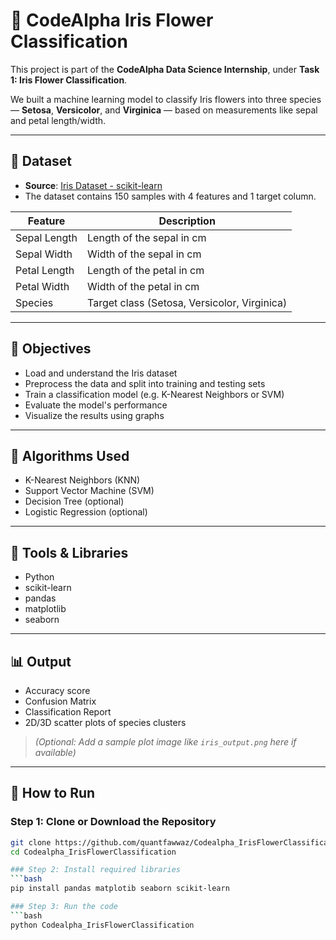 # 🌸 CodeAlpha Iris Flower Classification

This project is part of the **CodeAlpha Data Science Internship**, under **Task 1: Iris Flower Classification**.

We built a machine learning model to classify Iris flowers into three species — **Setosa**, **Versicolor**, and **Virginica** — based on measurements like sepal and petal length/width.

---

## 📁 Dataset

- **Source**: [Iris Dataset - scikit-learn](https://scikit-learn.org/stable/auto_examples/datasets/plot_iris_dataset.html)
- The dataset contains 150 samples with 4 features and 1 target column.

| Feature | Description |
|--------|-------------|
| Sepal Length | Length of the sepal in cm |
| Sepal Width  | Width of the sepal in cm  |
| Petal Length | Length of the petal in cm |
| Petal Width  | Width of the petal in cm  |
| Species      | Target class (Setosa, Versicolor, Virginica) |

---

## 🎯 Objectives

- Load and understand the Iris dataset
- Preprocess the data and split into training and testing sets
- Train a classification model (e.g. K-Nearest Neighbors or SVM)
- Evaluate the model's performance
- Visualize the results using graphs

---

## 🧪 Algorithms Used

- K-Nearest Neighbors (KNN)
- Support Vector Machine (SVM)
- Decision Tree (optional)
- Logistic Regression (optional)

---

## 🧰 Tools & Libraries

- Python
- scikit-learn
- pandas
- matplotlib
- seaborn

---

## 📊 Output

- Accuracy score
- Confusion Matrix
- Classification Report
- 2D/3D scatter plots of species clusters

> *(Optional: Add a sample plot image like `iris_output.png` here if available)*

---

## 📝 How to Run

### Step 1: Clone or Download the Repository
```bash
git clone https://github.com/quantfawwaz/Codealpha_IrisFlowerClassification.git
cd Codealpha_IrisFlowerClassification

### Step 2: Install required libraries
```bash
pip install pandas matplotib seaborn scikit-learn

### Step 3: Run the code
```bash
python Codealpha_IrisFlowerClassification

